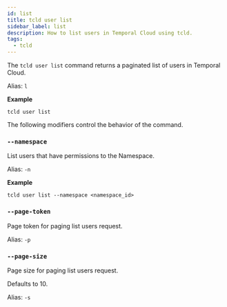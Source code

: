 ```yaml
---
id: list
title: tcld user list
sidebar_label: list
description: How to list users in Temporal Cloud using tcld.
tags:
  - tcld
---
```


The `tcld user list` command returns a paginated list of users in Temporal Cloud.

Alias: `l`

**Example**

```command
tcld user list
```

The following modifiers control the behavior of the command.

### `--namespace`

List users that have permissions to the Namespace.

Alias: `-n`

**Example**

```command
tcld user list --namespace <namespace_id>
```

### `--page-token`

Page token for paging list users request.

Alias: `-p`

### `--page-size`

Page size for paging list users request.

Defaults to 10.

Alias: `-s`
